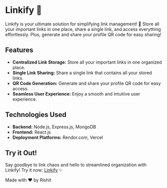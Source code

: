 # Linkify 🚀

Linkify is your ultimate solution for simplifying link management! 🎉 Store all your important links in one place, share a single link, and access everything effortlessly. Plus, generate and share your profile QR code for easy sharing!

## Features

- **Centralized Link Storage:** Store all your important links in one organized place.
- **Single Link Sharing:** Share a single link that contains all your stored links.
- **QR Code Generation:** Generate and share your profile QR code for easy access.
- **Seamless User Experience:** Enjoy a smooth and intuitive user experience.

## Technologies Used

- **Backend:** Node.js, Express.js, MongoDB
- **Frontend:** React.js
- **Deployment Platforms:** Rendor.com, Vercel

## Try it Out!

Say goodbye to link chaos and hello to streamlined organization with Linkify! Try it now: [Linkify](https://linkify-kappa.vercel.app/home) ✨

Made with ❤️ by Rishit
